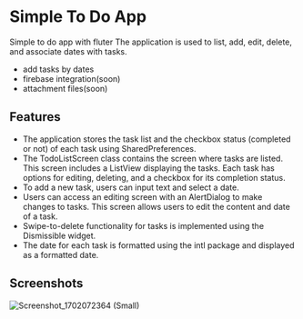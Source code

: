 # Simple To Do App

Simple to do app with fluter
The application is used to list, add, edit, delete, and associate dates with tasks.

- add tasks by dates
- firebase integration(soon)
- attachment files(soon)

## Features

- The application stores the task list and the checkbox status (completed or not) of each task using SharedPreferences.
- The TodoListScreen class contains the screen where tasks are listed. This screen includes a ListView displaying the tasks. Each task has options for editing, deleting, and a checkbox for its completion status.
- To add a new task, users can input text and select a date.
- Users can access an editing screen with an AlertDialog to make changes to tasks. This screen allows users to edit the content and date of a task.
- Swipe-to-delete functionality for tasks is implemented using the Dismissible widget.
- The date for each task is formatted using the intl package and displayed as a formatted date.

## Screenshots
![Screenshot_1702072364 (Small)](https://github.com/Enki013/todo_app/assets/39771190/dbfe8143-a0c9-4f57-b2cc-bc8616b4e1ec)
